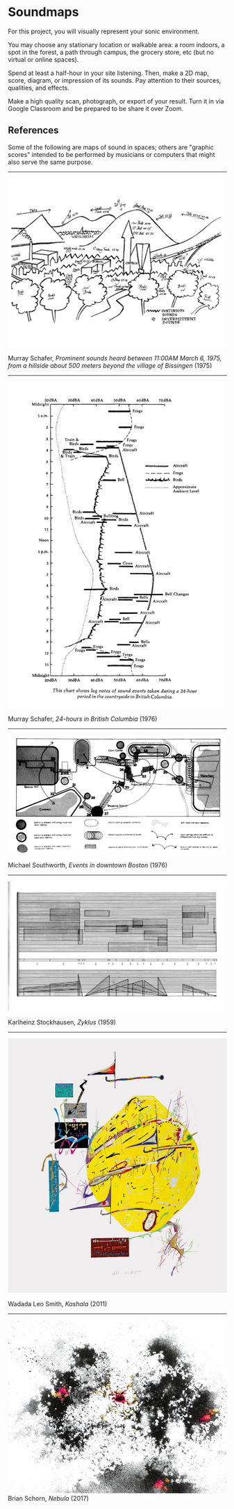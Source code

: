 # Soundmaps

For this project, you will visually represent your sonic environment.

You may choose any stationary location or walkable area: a room indoors, a spot in the forest, a path through campus, the grocery store, etc (but no virtual or online spaces).

Spend at least a half-hour in your site listening. Then, make a 2D map, score, diagram, or impression of its sounds. Pay attention to their sources, qualities, and effects.

Make a high quality scan, photograph, or export of your result. Turn it in via Google Classroom and be prepared to be share it over Zoom.


## References

Some of the following are maps of sound in spaces; others are "graphic scores" intended to be performed by musicians or computers that might also serve the same purpose.

---

![](media/0_schafer_hillside_1975.jpg)

Murray Schafer, _Prominent sounds heard between 11:00AM March 6, 1975, from a hillside about 500 meters beyond the village of Bissingen_ (1975)

---

![](media/0_schafer_bc.jpg)

Murray Schafer, _24-hours in British Columbia_ (1976)

---

![](media/0_southworth_boston.png)

Michael Southworth, _Events in downtown Boston_ (1976)

---

![](media/0_stockhausen.jpg)

Karlheinz Stockhausen, _Zyklus_ (1959)

---

![](media/0_leo-smith_kashala.jpg)

Wadada Leo Smith, _Kashala_ (2011)

---

![](media/0_schorn_nebula.jpg)
Brian Schorn, _Nebula_ (2017)
